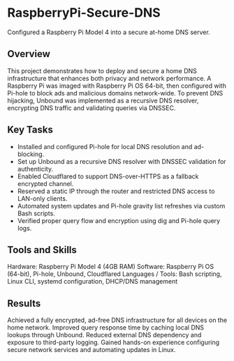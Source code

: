 # RaspberryPi-Secure-DNS
Configured a Raspberry Pi Model 4 into a secure at-home DNS server.

## Overview
This project demonstrates how to deploy and secure a home DNS infrastructure that enhances both privacy and network performance. A Raspberry Pi was imaged with Raspberry Pi OS 64-bit, then configured with Pi-hole to block ads and malicious domains network-wide. To prevent DNS hijacking, Unbound was implemented as a recursive DNS resolver, encrypting DNS traffic and validating queries via DNSSEC.

## Key Tasks
- Installed and configured Pi-hole for local DNS resolution and ad-blocking.
- Set up Unbound as a recursive DNS resolver with DNSSEC validation for authenticity.
- Enabled Cloudflared to support DNS-over-HTTPS as a fallback encrypted channel.
- Reserved a static IP through the router and restricted DNS access to LAN-only clients.
- Automated system updates and Pi-hole gravity list refreshes via custom Bash scripts.
- Verified proper query flow and encryption using dig and Pi-hole query logs.
## Tools and Skills
Hardware: Raspberry Pi Model 4 (4GB RAM)
Software: Raspberry Pi OS (64-bit), Pi-hole, Unbound, Cloudflared
Languages / Tools: Bash scripting, Linux CLI, systemd configuration, DHCP/DNS management
## Results
Achieved a fully encrypted, ad-free DNS infrastructure for all devices on the home network. Improved query response time by caching local DNS lookups through Unbound. Reduced external DNS dependency and exposure to third-party logging. Gained hands-on experience configuring secure network services and automating updates in Linux.
